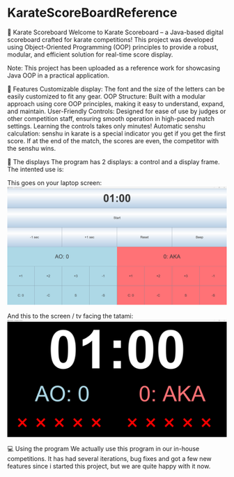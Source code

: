 # KarateScoreBoardReference

🥋 Karate Scoreboard
Welcome to Karate Scoreboard – a Java-based digital scoreboard crafted for karate competitions! This project was developed using Object-Oriented Programming (OOP) principles to provide a robust, modular, and efficient solution for real-time score display.

Note: This project has been uploaded as a reference work for showcasing Java OOP in a practical application.

🚀 Features
Customizable display: The font and the size of the letters can be easily customized to fit any gear.
OOP Structure: Built with a modular approach using core OOP principles, making it easy to understand, expand, and maintain.
User-Friendly Controls: Designed for ease of use by judges or other competition staff, ensuring smooth operation in high-paced match settings. Learning the controls takes only minutes!
Automatic senshu calculation: senshu in karate is a special indicator you get if you get the first score. If at the end of the match, the scores are even, the competitor with the senshu wins.


📸 The displays
The program has 2 displays: a control and a display frame.
The intented use is:

This goes on your laptop screen:
![Control frame:](image.png)

And this to the screen / tv facing the tatami:
![Display frame:](image-1.png)

💻 Using the program
We actually use this program in our in-house competitions. It has had several iterations, bug fixes and got a few new features since i started this project, but we are quite happy with it now.
